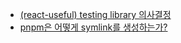 - [(react-useful) testing library 의사결정](../1.Project/react-useful/React%20Testing%20library%20의사결정.md)
- [pnpm은 어떻게 symlink를 생성하는가?](../../3.Resource/javascript/pnpm은%20어떻게%20symlink를%20생성하는가?.md)